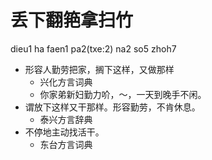 # 丢下翻筢拿扫竹
dieu1 ha faen1 pa2(txe:2) na2 so5 zhoh7
+ 形容人勤劳把家，搁下这样，又做那样
  * 兴化方言词典
  - 你家弟新妇勤力吤，～，一天到晚手不闲。
+ 谓放下这样又干那样。形容勤劳，不肯休息。
  * 泰兴方言辞典
+ 不停地主动找活干。
  * 东台方言词典
